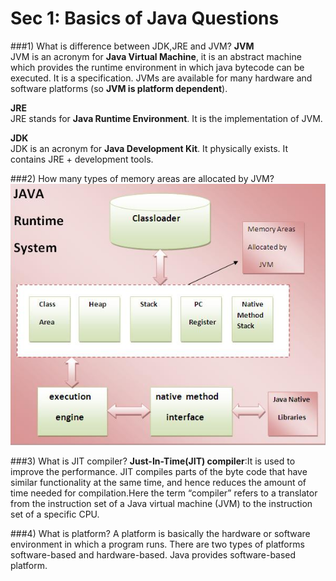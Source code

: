 # Sec 1: Basics of Java Questions

###1) What is difference between JDK,JRE and JVM?
**JVM**   
JVM is an acronym for **Java Virtual Machine**, it is an abstract machine which provides the runtime environment in which java bytecode can be executed. It is a specification.
JVMs are available for many hardware and software platforms (so **JVM is platform dependent**).  

**JRE**  
JRE stands for **Java Runtime Environment**. It is the implementation of JVM.

**JDK**    
JDK is an acronym for **Java Development Kit**. It physically exists. It contains JRE + development tools.

###2) How many types of memory areas are allocated by JVM?
![](sec1_1.png)

###3) What is JIT compiler?
**Just-In-Time(JIT) compiler**:It is used to improve the performance. JIT compiles parts of the byte code that have similar functionality at the same time, and hence reduces the amount of time needed for compilation.Here the term “compiler” refers to a translator from the instruction set of a Java virtual machine (JVM) to the instruction set of a specific CPU.

###4) What is platform?
A platform is basically the hardware or software environment in which a program runs. There are two types of platforms software-based and hardware-based. Java provides software-based platform.

















